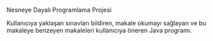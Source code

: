 Nesneye Dayalı Programlama Projesi

Kullanıcıya yaklaşan sınavları bildiren, makale okumayı sağlayan ve bu makaleye benzeyen makaleleri kullanıcıya öneren Java programı.

